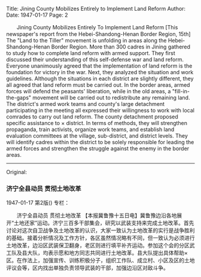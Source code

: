 Title: Jining County Mobilizes Entirely to Implement Land Reform
Author:
Date: 1947-01-17
Page: 2

　　Jining County Mobilizes Entirely
    To Implement Land Reform
    [This newspaper's report from the Hebei-Shandong-Henan Border Region, 15th] The "Land to the Tiller" movement is unfolding in areas along the Hebei-Shandong-Henan Border Region. More than 300 cadres in Jining gathered to study how to complete land reform with armed support. They first discussed their understanding of this self-defense war and land reform. Everyone unanimously agreed that the implementation of land reform is the foundation for victory in the war. Next, they analyzed the situation and work guidelines. Although the situations in each district are slightly different, they all agreed that land reform must be carried out. In the border areas, armed forces will defend the peasants' liberation, while in the old areas, a "fill-in-the-gaps" movement will be carried out to redistribute any remaining land. The district's armed work teams and county's large detachment participating in the meeting all expressed their willingness to work with local comrades to carry out land reform. The county detachment proposed specific assistance to × district. In terms of methods, they will strengthen propaganda, train activists, organize work teams, and establish land evaluation committees at the village, sub-district, and district levels. They will identify cadres within the district to be solely responsible for leading the armed forces and strengthen the struggle against the enemy in the border areas.



<hr /> 

Original: 


### 济宁全县动员  贯彻土地改革

1947-01-17
第2版()
专栏：

　　济宁全县动员
    贯彻土地改革
    【本报冀鲁豫十五日电】冀鲁豫边沿各地展开“土地还家”运动。济宁三百多干部集会，研究以武装支持来完成土地改革。首先讨论对这次自卫战争及土地改革的认识，大家一致认为土地改革的实行是战争胜利的基础。接着分析情况及工作方针，各区虽然情况略有不同，但一致认为必须进行土地改革，边沿区武装保卫翻身，老区则进行填平补齐运动。参加这个会的分区武工队及县大队，均表示愿和地方同志共同进行土地改革。县大队提出具体帮助×区。在作法上，加强宣传、训练积极分子，组织工作队、成立村、小区及区的土地评议会等，区内找出单独负责领导武装的干部，加强边沿区对敌斗争。
